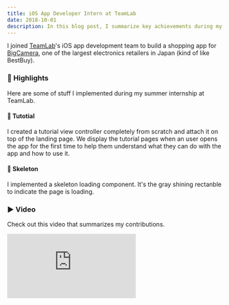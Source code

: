 ```yaml
---
title: iOS App Developer Intern at TeamLab
date: 2018-10-01
description: In this blog post, I summarize key achievements during my time at TeamLab as an iOS App Developer intern. 
---
```


I joined [TeamLab](https://www.teamlab.art/)'s iOS app development team to build a shopping app for [BigCamera](https://www.biccamera.com/bc/main/), one of the largest electronics retailers in Japan (kind of like BestBuy).

### 🌟 Highlights

Here are some of stuff I implemented during my summer internship at TeamLab.

#### 📄 Tutotial

I created a tutorial view controller completely from scratch and attach it on top of the landing page. We display the tutorial pages when an user opens the app for the first time to help them understand what they can do with the app and how to use it.

#### 🦴 Skeleton

I implemented a skeleton loading component. It's the gray shining rectanble to indicate the page is loading.

### ▶️ Video

Check out this video that summarizes my contributions.

<iframe src="https://www.youtube.com/embed/cLFaLSaN9b0" frameborder="0" allow="accelerometer; autoplay; encrypted-media; gyroscope; picture-in-picture" allowfullscreen></iframe>